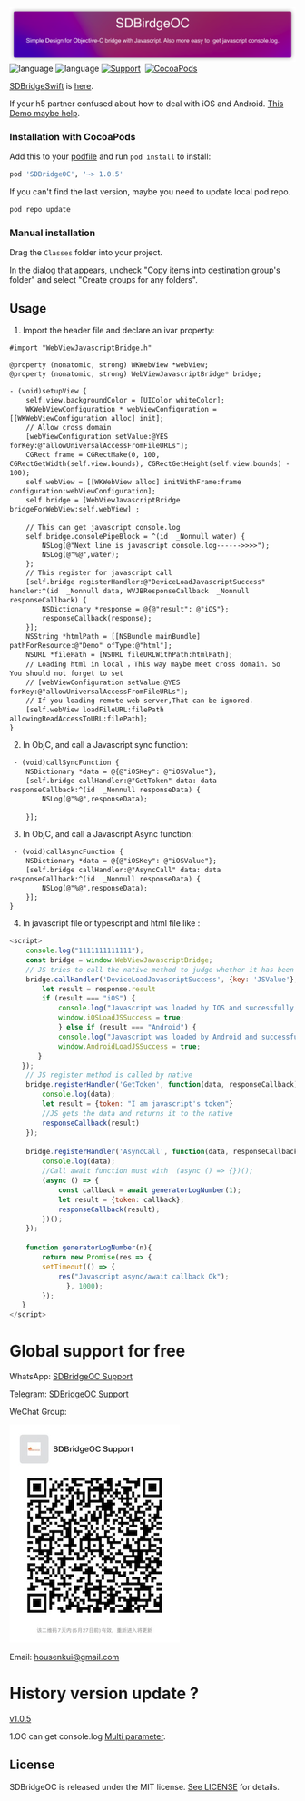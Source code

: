 ![](Resource/SDBridgeOC.png)
![language](https://img.shields.io/badge/Language-ObjectiveC-green)
![language](https://img.shields.io/badge/support-Javascript/Async/Await-green)
[![Support](https://img.shields.io/badge/support-iOS%209%2B%20-FB7DEC.svg?style=flat)](https://www.apple.com/nl/ios/)&nbsp;
[![CocoaPods](https://img.shields.io/badge/pod-v1.0.4-green)](http://cocoapods.org/pods/SDBridgeOC)

[SDBridgeSwift](https://github.com/SDBridge/SDBridgeSwift) is [here](https://github.com/SDBridge/SDBridgeSwift).

If your h5 partner confused about how to deal with iOS and Android.
[This Demo maybe help](https://github.com/SDBridge/TypeScriptDemo).

### Installation with CocoaPods
Add this to your [podfile](https://guides.cocoapods.org/using/getting-started.html) and run `pod install` to install:

```ruby
pod 'SDBridgeOC', '~> 1.0.5'
```
If you can't find the last version, maybe you need to update local pod repo.
```ruby
pod repo update
```

### Manual installation
Drag the `Classes` folder into your project.

In the dialog that appears, uncheck "Copy items into destination group's folder" and select "Create groups for any folders".

Usage
-----
1) Import the header file and declare an ivar property:

```objc
#import "WebViewJavascriptBridge.h"
```
```objc
@property (nonatomic, strong) WKWebView *webView;
@property (nonatomic, strong) WebViewJavascriptBridge* bridge;
```

```objc
- (void)setupView {
    self.view.backgroundColor = [UIColor whiteColor];
    WKWebViewConfiguration * webViewConfiguration = [[WKWebViewConfiguration alloc] init];
    // Allow cross domain
    [webViewConfiguration setValue:@YES forKey:@"allowUniversalAccessFromFileURLs"];
    CGRect frame = CGRectMake(0, 100, CGRectGetWidth(self.view.bounds), CGRectGetHeight(self.view.bounds) - 100);
    self.webView = [[WKWebView alloc] initWithFrame:frame configuration:webViewConfiguration];
    self.bridge = [WebViewJavascriptBridge bridgeForWebView:self.webView] ;
    
    // This can get javascript console.log
    self.bridge.consolePipeBlock = ^(id  _Nonnull water) {
        NSLog(@"Next line is javascript console.log------>>>>");
        NSLog(@"%@",water);
    };
    // This register for javascript call
    [self.bridge registerHandler:@"DeviceLoadJavascriptSuccess" handler:^(id  _Nonnull data, WVJBResponseCallback  _Nonnull responseCallback) {
        NSDictionary *response = @{@"result": @"iOS"};
        responseCallback(response);
    }];
    NSString *htmlPath = [[NSBundle mainBundle] pathForResource:@"Demo" ofType:@"html"];
    NSURL *filePath = [NSURL fileURLWithPath:htmlPath];
    // Loading html in local ，This way maybe meet cross domain. So You should not forget to set
    // [webViewConfiguration setValue:@YES forKey:@"allowUniversalAccessFromFileURLs"];
    // If you loading remote web server,That can be ignored.
    [self.webView loadFileURL:filePath allowingReadAccessToURL:filePath];
}
```

2)  In ObjC, and call a Javascript sync function:

```objc
 - (void)callSyncFunction {
    NSDictionary *data = @{@"iOSKey": @"iOSValue"};
    [self.bridge callHandler:@"GetToken" data: data responseCallback:^(id  _Nonnull responseData) {
        NSLog(@"%@",responseData);

    }];
```

3) In ObjC, and call a Javascript Async function:
```objc
 - (void)callAsyncFunction {
    NSDictionary *data = @{@"iOSKey": @"iOSValue"};
    [self.bridge callHandler:@"AsyncCall" data: data responseCallback:^(id  _Nonnull responseData) {
        NSLog(@"%@",responseData);
    }];
}
```
4) In javascript file or typescript and html file like :

```javascript
<script>
    console.log("1111111111111");
    const bridge = window.WebViewJavascriptBridge;
    // JS tries to call the native method to judge whether it has been loaded successfully and let itself know whether its user is in android app or IOS app
    bridge.callHandler('DeviceLoadJavascriptSuccess', {key: 'JSValue'}, function(response) {
        let result = response.result
        if (result === "iOS") {
            console.log("Javascript was loaded by IOS and successfully loaded.");
            window.iOSLoadJSSuccess = true;
            } else if (result === "Android") {
            console.log("Javascript was loaded by Android and successfully loaded.");
            window.AndroidLoadJSSuccess = true;
       }
   });
    // JS register method is called by native
    bridge.registerHandler('GetToken', function(data, responseCallback) {
        console.log(data);
        let result = {token: "I am javascript's token"}
        //JS gets the data and returns it to the native
        responseCallback(result)
    });
    
    bridge.registerHandler('AsyncCall', function(data, responseCallback) {
        console.log(data);
        //Call await function must with  (async () => {})();
        (async () => {
            const callback = await generatorLogNumber(1);
            let result = {token: callback};
            responseCallback(result);
        })();
    });

    function generatorLogNumber(n){
        return new Promise(res => {
        setTimeout(() => {
            res("Javascript async/await callback Ok");
              }, 1000);
        });
   }
</script>
```
# Global support for free
WhatsApp:
[SDBridgeOC Support](https://chat.whatsapp.com/FWWICrblAApDSPEtJKCph1)

Telegram:
[SDBridgeOC Support](https://t.me/+hG9DweNzpqhhNjU1)

WeChat Group:

![](Resource/SDBridgeOCSupport.JPG)

Email:
housenkui@gmail.com

# History version update ?
[v1.0.5](https://github.com/SDBridge/SDBridgeOC)

1.OC can get console.log [Multi parameter](https://github.com/SDBridge/SDBridgeOC/blob/master/SDBridgeOC/SDJavascriptCode.m#L96).

## License

SDBridgeOC is released under the MIT license. [See LICENSE](https://github.com/SDBridge/SDBridgeOC/blob/master/LICENSE) for details.
